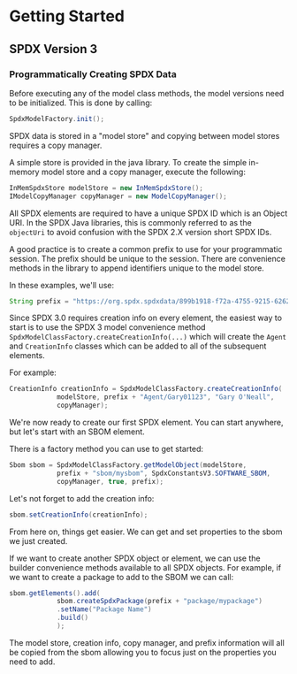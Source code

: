 # Getting Started

## SPDX Version 3

### Programmatically Creating SPDX Data

Before executing any of the model class methods, the model versions need to be initialized.  This is done by calling:

```java
SpdxModelFactory.init();
```

SPDX data is stored in a "model store" and copying between model stores requires a copy manager.

A simple store is provided in the java library.  To create the simple in-memory model store and a copy manager, execute the following:

```java
InMemSpdxStore modelStore = new InMemSpdxStore();
IModelCopyManager copyManager = new ModelCopyManager();
```

All SPDX elements are required to have a unique SPDX ID which is an Object URI.  In the SPDX Java libraries, this is commonly referred to as the `objectUri` to avoid confusion with the SPDX 2.X version short SPDX IDs.

A good practice is to create a common prefix to use for your programmatic session.  The prefix should be unique to the session.  There are convenience methods in the library to append identifiers unique to the model store.

In these examples, we'll use:

```java
String prefix = "https://org.spdx.spdxdata/899b1918-f72a-4755-9215-6262b3c346df/";
```

Since SPDX 3.0 requires creation info on every element, the easiest way to start is to use the SPDX 3 model convenience method `SpdxModelClassFactory.createCreationInfo(...)` which will create the `Agent` and `CreationInfo` classes which can be added to all of the subsequent elements.

For example:

```java
CreationInfo creationInfo = SpdxModelClassFactory.createCreationInfo(
			modelStore, prefix + "Agent/Gary01123", "Gary O'Neall",
			copyManager);
```

We're now ready to create our first SPDX element.  You can start anywhere, but let's start with an SBOM element.

There is a factory method you can use to get started:

```java
Sbom sbom = SpdxModelClassFactory.getModelObject(modelStore, 
			prefix + "sbom/mysbom", SpdxConstantsV3.SOFTWARE_SBOM, 
			copyManager, true, prefix);
```

Let's not forget to add the creation info:

```java
sbom.setCreationInfo(creationInfo);
```

From here on, things get easier.  We can get and set properties to the sbom we just created.

If we want to create another SPDX object or element, we can use the builder convenience methods available to all SPDX objects.  For example, if we want to create a package to add to the SBOM we can call:

```java
sbom.getElements().add(
			sbom.createSpdxPackage(prefix + "package/mypackage")
			.setName("Package Name")
			.build()
			);
```

The model store, creation info, copy manager, and prefix information will all be copied from the sbom allowing you to focus just on the properties you need to add.
